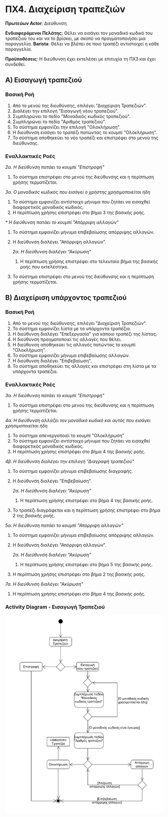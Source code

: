 # ΠΧ4. Διαχείριση τραπεζιών

**Πρωτεύων Actor**: Διεύθυνση

**Ενδιαφερόμενοι**
**Πελάτης**: Θέλει να εισάγει τον μοναδικό κωδικό του τραπεζιού του και να το βρίσκει, με σκοπό να πραγματοποιήσει μια παραγγελία.
**Barista**: Θέλει να βλέπει σε ποιο τραπέζι αντιστοιχεί η κάθε παραγγελία.

**Προϋποθέσεις**: Η διεύθυνση έχει εκτελέσει με επιτυχία τη ΠΧ3 και έχει συνδεθεί.

## Α) Εισαγωγή τραπεζιού

### Βασική Ροή
1. Από το μενού της διευθύνσης, επιλέγει "Διαχείριση Τραπεζιών".
2. Διαλέγει την επιλογή "Εισαγωγή νέου τραπεζιού".
3. Συμπληρώνει το πεδίο "Μοναδικός κωδικός τραπεζιού".
4. Συμπληρώνει το πεδίο "Αριθμός τραπεζιού".
5. Το σύστημα εμφανίζει την επιλογή "Ολοκλήρωση".
6. Η διεύθυνση εισάγει το τραπέζι πατώντας το κουμπί "Ολοκλήρωση".
7. Το σύστημα αποθηκεύει το νέο τραπέζι και επιστρέφει στο μενού της διεύθυνσης.

### Εναλλακτικές Ροές

*2α. Η διεύθυνση πατάει το κουμπί "Επιστροφή"*
1. Το σύστημα επιστρέφει στο μενού της διεύθυνσης και η περίπτωση χρήσης τερματίζεται.

*3α. Ο μοναδικός κωδικός που εισάγει ο χρήστης χρησιμοποιείται ήδη*
1. Το σύστημα εμφανίζει αντίστοιχο μήνυμα που ζητάει να εισαχθεί διαφορετικός μοναδικός κωδικός.
2. Η περίπτωση χρήσης επιστρέφει στο βήμα 3 της βασικής ροής.

*\* Η διεύθυνση πατάει το κουμπί "Απόρριψη αλλαγών"*
1. Το σύστημα εμφανίζει μήνυμα επιβεβαίωσης απόρριψης αλλαγών.
2. Η διεύθυνση διαλέγει "Απόρριψη αλλαγών".

    *2α. Η διεύθυνση διαλέγει "Ακύρωση"*
    1. Η περίπτωση χρήσης επιστρέφει στο τελευταίο βήμα της βασικής ροής που εκτελέστηκε.
3. Το σύστημα επιστρέφει στο μενού της διεύθυνσης και η περίπτωση χρήσης τερματίζεται.

## Β) Διαχείριση υπάρχοντος τραπεζιού

### Βασική Ροή
1. Από το μενού της διεύθυνσης, επιλέγει "Διαχείριση Τραπεζιών".
2. Το σύστημα εμφανίζει λίστα με τα υπάρχοντα τραπέζια.
3. Η διεύθυνση διαλέγει "Επεξεργασία" για κάποιο τραπέζι της λίστας.
4. Η διεύθυνση πραγματοποιεί τις αλλαγές που θέλει.
5. Η διεύθυνση αποθηκεύει τις αλλαγές πατώντας το κουμπί "Ολοκλήρωση".
6. Το σύστημα εμφανίζει μήνυμα επιβεβαίωσης αλλαγών.
7. Η διεύθυνση διαλέγει "Επιβεβαίωση".
8. Το σύστημα αποθηκεύει τις αλλαγές και επιστρέφει στη λίστα με τα υπάρχοντα τραπέζια.

### Εναλλακτικές Ροές

*3α. Η διεύθυνση πατάει το κουμπί "Επιστροφή"*
1. Το σύστημα επιστρέφει στο μενού της διεύθυνσης και η περίπτωση χρήσης τερματίζεται.

*4α. Η διεύθυνση αλλάζει τον μοναδικό κωδικό και αυτός που εισάγει χρησιμοποιείται ήδη*
1. Το σύστημα απενεργοποιεί το κουμπί "Ολοκλήρωση"
2. Το σύστημα εμφανίζει αντίστοιχο μήνυμα που ζητάει να εισαχθεί διαφορετικός μοναδικός κωδικός.
3. Η περίπτωση χρήσης επιστρέφει στο βήμα 4 της βασικής ροής.

*4β. Η διεύθυνση διαλέγει την επιλογή "Διαγραφή τραπεζιού"*
1. Το σύστημα εμφανίζει μήνυμα επιβεβαίωσης διαγραφής.
2. Η διεύθυνση διαλέγει "Επιβεβαίωση".

    *2α. Η διεύθυνση διαλέγει "Ακύρωση"*
    1. Η περίπτωση χρήσης επιστρέφει στο βήμα 4 της βασικής ροής.
3. Το τραπέζι διαγράφεται και η περίπτωση χρήσης επιστρέφει στο βήμα 2 της βασικής ροής.

*5α. Η διεύθυνση πατάει το κουμπί "Απόρριψη αλλαγών"*
1. Το σύστημα εμφανίζει μήνυμα επιβεβαίωσης απόρριψης αλλαγών.
2. Η διεύθυνση διαλέγει "Απόρριψη αλλαγών".

    *2α. Η διεύθυνση διαλέγει "Ακύρωση"*
    1. Η περίπτωση χρήσης επιστρέφει στο βήμα 5 της βασικής ροής.
3. Η περίπτωση χρήσης επιστρέφει στο βήμα 2 της βασικής ροής.

*7α. Η διεύθυνση διαλέγει "Ακύρωση"*
1. Η περίπτωση χρήσης επιστρέφει στο βήμα 4 της βασικής ροής.

### Activity Diagram - Εισαγωγή Τραπεζιού
![ΠΧ4 - Διάγραμμα Δραστηριότητας](../markdown/uml/requirements/activity-manage-tables.png)
